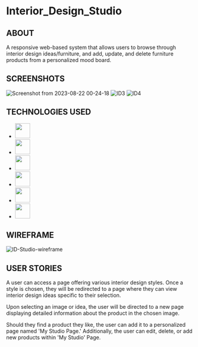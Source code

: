 # Interior_Design_Studio #
## ABOUT ##
A responsive web-based system that allows users to browse through interior design ideas/furniture, and add, update, and delete furniture products from a personalized mood board. 
## SCREENSHOTS ## 
![Screenshot from 2023-08-22 00-24-18](https://github.com/jessvasq/Interior_Design_Studio/assets/119137671/f9a9f7f4-acc2-4753-a161-145bcdb5e09c)
![ID3](https://github.com/jessvasq/Interior_Design_Studio/assets/119137671/7d8e57a5-fbfd-48bb-b623-16ccfb5960e5)
![ID4](https://github.com/jessvasq/Interior_Design_Studio/assets/119137671/03de6e31-9f0b-492a-a520-15c663772d1b)

## TECHNOLOGIES USED ##

* <img src='https://github.com/jessvasq/TENNI5-OPEN--Frontend/assets/119137671/c932b977-1daf-497b-8b41-db15a2a305e8' width=40px height=40px>   
* <img src='https://github.com/jessvasq/TENNI5-OPEN--Frontend/assets/119137671/3346c672-8570-4544-91e4-5a39042458e4' width=40px height=40px>  
* <img src='https://github.com/jessvasq/Interior_Design_Studio/assets/119137671/e4cfb5a1-2bd3-4aed-92f9-792d4c7ebf6e' width=40px height=40px>   
* <img src='https://github.com/jessvasq/Interior_Design_Studio/assets/119137671/291f289d-c634-4dcd-b0e2-cb3a94e78919' width=40px height=40px>
* <img src='https://github.com/jessvasq/Interior_Design_Studio/assets/119137671/0c0bb0d0-5ee9-4d54-9ab1-cabdbd7dccc7' width=40px height=40px>
* <img src='https://github.com/jessvasq/Interior_Design_Studio/assets/119137671/f41926ea-b5e7-4876-90e7-8711128254c2' width=40px height=40px>

## WIREFRAME ##
![ID-Studio-wireframe](https://github.com/jessvasq/Interior_Design_Studio/assets/119137671/779ef043-b53c-4677-b3f9-47aa4535e11b)

## USER STORIES ##
A user can access a page offering various interior design styles. Once a style is chosen, they will be redirected to a page where they can view interior design ideas specific to their selection.  

Upon selecting an image or idea, the user will be directed to a new page displaying detailed information about the product in the chosen image. 

Should they find a product they like, the user can add it to a personalized page named 'My Studio Page.' Additionally, the user can edit, delete, or add new products within 'My Studio' Page. 
